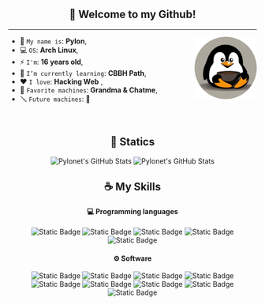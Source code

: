 
<h2 align="center">👋 Welcome to my Github!</h2>

<hr/>

<img align='right' src='images/avatar.png' width='25%'>  



* 🐧 `My name is`: **Pylon**,
* 💻 `OS`: **Arch Linux**,
* ⚡ `I'm`: **16 years old**,
* 🔖 `I’m currently learning`: **CBBH Path**,
* ❤️ `I love`: **Hacking Web**  ,
* 📌 `Favorite machines`: **Grandma & Chatme**,
* 🪛 `Future machines`: **🤫**

<br/>

<h2 align="center">🚀 Statics</h2>

<p align="center">
<img height="50%" width="auto" src="https://github-readme-stats.vercel.app/api?username=Pylonet&theme=gruvbox&show_icons=true&hide_border=true&count_private=true" alt="Pylonet's GitHub Stats" />
<img height="50%" width="auto" src="https://github-readme-stats.vercel.app/api/top-langs/?username=Pylonet&theme=gruvbox&show_icons=true&hide_border=true&layout=compact" alt="Pylonet's GitHub Stats" />
</p>

<h2 align="center">☕ My Skills</h2>

<h4 align="center">💻 Programming languages</h4>

<p align="center">
<img alt="Static Badge" src="https://img.shields.io/badge/Bash-Bash?logo=gnubash&logoColor=white&color=black">
<img alt="Static Badge" src="https://img.shields.io/badge/HTML-HTML?logo=html5&logoColor=white&color=%23E34F26">
<img alt="Static Badge" src="https://img.shields.io/badge/Markdown-Markdown?logo=markdown&logoColor=white&color=black">
<img alt="Static Badge" src="https://img.shields.io/badge/CSS-CSS?logo=css3&logoColor=white&color=%231572B6">
<img alt="Static Badge" src="https://img.shields.io/badge/PHP-PHP?logo=php&logoColor=white&color=%23777BB4">
</p>

<h4 align="center">⚙ Software</h4>

<p align="center">
<img alt="Static Badge" src="https://img.shields.io/badge/MySQL-MySQL?logo=mysql&logoColor=white&color=%234479A1">
<img alt="Static Badge" src="https://img.shields.io/badge/Apache-Apache?logo=apache&logoColor=white&color=%23D22128">
<img alt="Static Badge" src="https://img.shields.io/badge/Nginx-Nginx?logo=nginx&logoColor=white&color=%23009639">
<img alt="Static Badge" src="https://img.shields.io/badge/Ubuntu-Ubuntu?logo=ubuntu&logoColor=white&color=%23E95420">
<img alt="Static Badge" src="https://img.shields.io/badge/WordPress-WordPress?logo=wordpress&color=%2321759B">
<img alt="Static Badge" src="https://img.shields.io/badge/Tmux-Tmux?logo=tmux&logoColor=white&color=%231BB91F">
<img alt="Static Badge" src="https://img.shields.io/badge/Virtualbox-Virtualbox?logo=virtualbox&logoColor=white&color=%23183A61">
<img alt="Static Badge" src="https://img.shields.io/badge/VMware-VMware?logo=vmware&logoColor=white&color=%23607078">
<img alt="Static Badge" src="https://img.shields.io/badge/MySQL-MySQL?logo=mysql&logoColor=white&color=%234479A1">

